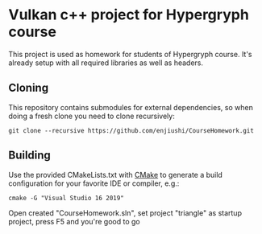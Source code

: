# Vulkan c++ project for Hypergryph course
This project is used as homework for students of Hypergryph course. It's already setup with all required libraries as well as headers.

## Cloning
This repository contains submodules for external dependencies, so when doing a fresh clone you need to clone recursively:

```
git clone --recursive https://github.com/enjiushi/CourseHomework.git
```

## Building

Use the provided CMakeLists.txt with [CMake](https://cmake.org) to generate a build configuration for your favorite IDE or compiler, e.g.:

```
cmake -G "Visual Studio 16 2019"
```

Open created "CourseHomework.sln", set project "triangle" as startup project, press F5 and you're good to go

